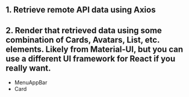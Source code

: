 ## 1. Retrieve remote API data using Axios

## 2. Render that retrieved data using some combination of Cards, Avatars, List, etc. elements. Likely from Material-UI, but you can use a different UI framework for React if you really want.
- MenuAppBar
- Card

